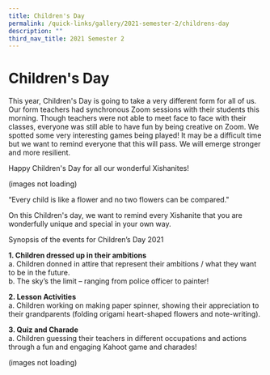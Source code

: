 ```yaml
---
title: Children's Day
permalink: /quick-links/gallery/2021-semester-2/childrens-day
description: ""
third_nav_title: 2021 Semester 2
---
```

# **Children's Day**

This year, Children's Day is going to take a very different form for all of us. Our form teachers had synchronous Zoom sessions with their students this morning. Though teachers were not able to meet face to face with their classes, everyone was still able to have fun by being creative on Zoom. We spotted some very interesting games being played! It may be a difficult time but we want to remind everyone that this will pass. We will emerge stronger and more resilient.

Happy Children's Day for all our wonderful Xishanites!

(images not loading)

“Every child is like a flower and no two flowers can be compared."

  

On this Children's day, we want to remind every Xishanite that you are wonderfully unique and special in your own way.

  

Synopsis of the events for Children’s Day 2021

**1\. Children dressed up in their ambitions**   
	a. Children donned in attire that represent their ambitions / what they want to be in the future.     
	b. The sky’s the limit – ranging from police officer to painter!


**2\. Lesson Activities**   
a. Children working on making paper spinner, showing their appreciation to their grandparents (folding origami heart-shaped flowers and note-writing).

**3\. Quiz and Charade**    
a. Children guessing their teachers in different occupations and actions through a fun and engaging Kahoot game and charades!

(images not loading)